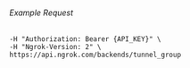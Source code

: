 
###### Example Request
```curl \
-H "Authorization: Bearer {API_KEY}" \
-H "Ngrok-Version: 2" \
https://api.ngrok.com/backends/tunnel_group
